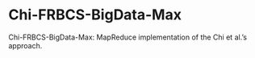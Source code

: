# Chi-FRBCS-BigData-Max
Chi-FRBCS-BigData-Max: MapReduce implementation of the Chi et al.’s approach.
